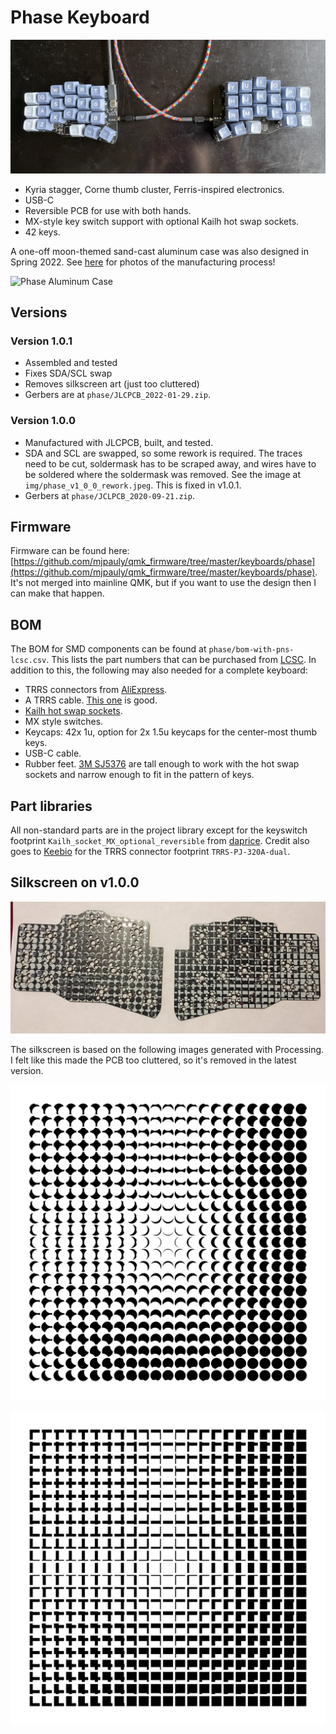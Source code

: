 # Phase Keyboard

![Phase v1.0.1](img/phase_v1_0_1.jpeg)

- Kyria stagger, Corne thumb cluster, Ferris-inspired electronics.
- USB-C
- Reversible PCB for use with both hands.
- MX-style key switch support with optional Kailh hot swap sockets.
- 42 keys.

A one-off moon-themed sand-cast aluminum case was also designed in Spring 2022. See [here](https://imgur.com/a/QfmxirT) for photos of the manufacturing process!

![Phase Aluminum Case](https://imgur.com/K93Fj9i.jpg)

## Versions

### Version 1.0.1

- Assembled and tested
- Fixes SDA/SCL swap
- Removes silkscreen art (just too cluttered)
- Gerbers are at `phase/JLCPCB_2022-01-29.zip`.

### Version 1.0.0

- Manufactured with JLCPCB, built, and tested.
- SDA and SCL are swapped, so some rework is required. The traces need to be cut, soldermask has to be scraped away, and wires have to be soldered where the soldermask was removed. See the image at `img/phase_v1_0_0_rework.jpeg`. This is fixed in v1.0.1.
- Gerbers at `phase/JCLPCB_2020-09-21.zip`.

## Firmware

Firmware can be found here: [https://github.com/mjpauly/qmk_firmware/tree/master/keyboards/phase](https://github.com/mjpauly/qmk_firmware/tree/master/keyboards/phase). It's not merged into mainline QMK, but if you want to use the design then I can make that happen.

## BOM

The BOM for SMD components can be found at `phase/bom-with-pns-lcsc.csv`. This lists the part numbers that can be purchased from [LCSC](https://lcsc.com). In addition to this, the following may also needed for a complete keyboard:
- TRRS connectors from [AliExpress](https://www.aliexpress.com/item/33029465106.html).
- A TRRS cable. [This one](https://www.amazon.com/gp/product/B019EHMN68?psc=1) is good.
- [Kailh hot swap sockets](https://kbdfans.com/products/mechanical-keyboard-switches-kailh-pcb-socket).
- MX style switches.
- Keycaps: 42x 1u, option for 2x 1.5u keycaps for the center-most thumb keys.
- USB-C cable.
- Rubber feet. [3M SJ5376](https://www.digikey.com/en/products/detail/3m/SJ5376/3866077) are tall enough to work with the hot swap sockets and narrow enough to fit in the pattern of keys.

## Part libraries

All non-standard parts are in the project library except for the keyswitch footprint `Kailh_socket_MX_optional_reversible` from [daprice](https://github.com/daprice/keyswitches.pretty). Credit also goes to [Keebio](https://github.com/keebio/Keebio-Parts.pretty) for the TRRS connector footprint `TRRS-PJ-320A-dual`.

## Silkscreen on v1.0.0

![Silkscreen](img/phase_v1_0_0_silkscreen.jpeg)

The silkscreen is based on the following images generated with Processing. I felt like this made the PCB too cluttered, so it's removed in the latest version.

![Circles](img/circles-160-144-152-overlap.png)

![Squares](img/squares-160-132-132-overlap.png)
